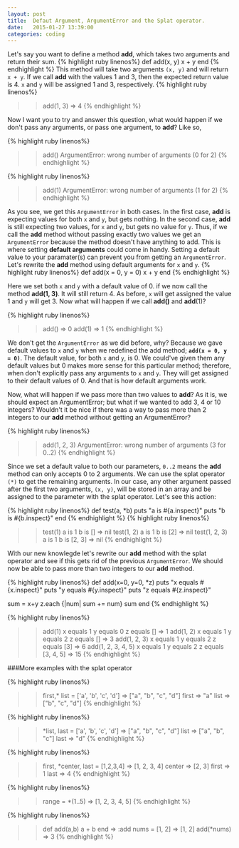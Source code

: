 ```yaml
---
layout: post
title:  Defaut Argument, ArgumentError and the Splat operator.
date:   2015-01-27 13:39:00
categories: coding
---
```


Let's say you want to define a method __add__, which takes two arguments and return their sum.
{% highlight ruby linenos%}
def add(x, y)
  x + y 
end
{% endhighlight %}
This method will take two arguments ``(x, y)`` and will return ``x + y``. If we call __add__ with the values 1 and 3, then the expected return value is 4. `x` and `y` will be assigned 1 and 3, respectively.
{% highlight ruby linenos%}
>> add(1, 3)
=> 4
{% endhighlight %}

Now I want you to try and answer this question, what would happen if we don't pass any arguments, or pass one argument, to __add__? Like so,

{% highlight ruby linenos%}
>> add()
ArgumentError: wrong number of arguments (0 for 2)
{% endhighlight %}


{% highlight ruby linenos%}
>> add(1)
ArgumentError: wrong number of arguments (1 for 2)
{% endhighlight %}

As you see, we get this `ArgumentError` in both cases. In the first case, __add__ is expecting values for both `x` and `y`, but gets nothing. In the second case, __add__ is still expecting two values, for `x` and `y`, but gets no value for `y`. Thus, if we call the __add__ method without passing exactly two values we get an `ArgumentError` because the method doesn't have anything to add. This is where setting **default arguments** could come in handy.
Setting a default value to your paramater(s) can prevent you from getting an `ArgumentError`. Let's rewrite the __add__ method using default arguments for `x` and `y`.
{% highlight ruby linenos%}
def add(x = 0, y = 0)
  x + y
end
{% endhighlight %}

Here we set both `x` and `y` with a default value of 0. if we now call the method __add(1, 3)__. It will still return 4. As before, `x` will get assigned the value 1 and `y` will get 3. Now what will happen if we call __add()__ and __add__(1)? 

{% highlight ruby linenos%}
>> add()
=> 0
>> add(1)
=> 1
{% endhighlight %}

We don't get the `ArgumentError` as we did before, why? Because we gave default values to `x` and `y` when we redefined the add method; **`add(x = 0, y = 0)`**. The default value, for both `x` and `y`, is 0. We could've given them any default values but 0 makes more sense for this particular method; therefore, when don't explicitly pass any arguments to `x` and `y`. They will get assigned to their default values of 0. And that is how default arguments work.

Now, what will happen if we pass more than two values to __add__? As it is, we should expect an ArgumentError; but what if we wanted to add 3, 4 or 10 integers? Wouldn't it be nice if there was a way to pass more than 2 integers to our __add__ method without getting an ArgumentError?

{% highlight ruby linenos%}
>> add(1, 2, 3)
ArgumentError: wrong number of arguments (3 for 0..2)
{% endhighlight %}

Since we set a default value to both our parameters, `0..2` means the __add__ method can only accepts 0 to 2 arguments.
We can use the splat operator `(*)` to get the remaining arguments. In our case, any other argument passed after the first two arguments, `(x, y)`, will be stored in an array and be assigned to the parameter with the splat operator. Let's see this action:

{% highlight ruby linenos%}
def test(a, *b)
  puts "a is #{a.inspect}"
  puts "b is #{b.inspect}"
end
{% endhighlight %}
{% highlight ruby linenos%}
>> test(1)
a is 1
b is []
=> nil
>> test(1, 2)
a is 1
b is [2]
=> nil
>> test(1, 2, 3)
a is 1
b is [2, 3]
=> nil
{% endhighlight %}

With our new knowlegde let's rewrite our __add__ method with the splat operator and see if this gets rid of the previous `ArgumentError`. We should now be able to pass more than two integers to our __add__ method.

{% highlight ruby linenos%}
def add(x=0, y=0, *z)
  puts "x equals #{x.inspect}"
  puts "y equals #{y.inspect}"
  puts "z equals #{z.inspect}"

  sum = x+y
  z.each {|num| sum += num}
  sum
end
{% endhighlight %}

{% highlight ruby linenos%}
>> add(1)
x equals 1
y equals 0
z equals []
=> 1
>> add(1, 2)
x equals 1
y equals 2
z equals []
=> 3
>> add(1, 2, 3)
x equals 1
y equals 2
z equals [3]
=> 6
>> add(1, 2, 3, 4, 5)
x equals 1
y equals 2
z equals [3, 4, 5]
=> 15
{% endhighlight %}


###More examples with the splat operator


{% highlight ruby linenos%}
>> first,* list = ['a', 'b', 'c', 'd']
=> ["a", "b", "c", "d"]
>> first
=> "a"
>> list
=> ["b", "c", "d"]
{% endhighlight %}

{% highlight ruby linenos%}
>> *list, last = ['a', 'b', 'c', 'd']
=> ["a", "b", "c", "d"]
>> list
=> ["a", "b", "c"]
>> last
=> "d"
{% endhighlight %}

{% highlight ruby linenos%}
>> first, *center, last = [1,2,3,4]
=> [1, 2, 3, 4]
>> center
=> [2, 3]
>> first
=> 1
>> last
=> 4
{% endhighlight %}

{% highlight ruby linenos%}
>> range = *(1..5)
=> [1, 2, 3, 4, 5]
{% endhighlight %}

{% highlight ruby linenos%}
>> def add(a,b)
>>   a + b
>> end
=> :add
>> nums = [1, 2]
=> [1, 2]
>> add(*nums)
=> 3
{% endhighlight %}

















